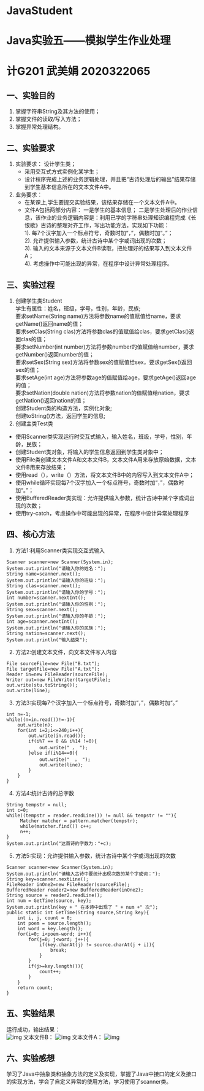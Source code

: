 # JavaStudent
# Java实验五——模拟学生作业处理
# 计G201 武美娟 2020322065

## 一、实验目的
1. 掌握字符串String及其方法的使用； 
2. 掌握文件的读取/写入方法；
3. 掌握异常处理结构。
## 二、实验要求
1. 实验要求：
   设计学生类；  
   * 采用交互式方式实例化某学生；
   * 设计程序完成上述的业务逻辑处理，并且把“古诗处理后的输出”结果存储到学生基本信息所在的文本文件A中。
2. 业务要求：
   * 在某课上,学生要提交实验结果，该结果存储在一个文本文件A中。
   * 文件A包括两部分内容：
       一是学生的基本信息；
       二是学生处理后的作业信息，该作业的业务逻辑内容是：利用已学的字符串处理知识编程完成《长恨歌》古诗的整理对齐工作，写出功能方法，实现如下功能：  
          1). 每7个汉字加入一个标点符号，奇数时加“，”，偶数时加“。”；  
          2). 允许提供输入参数，统计古诗中某个字或词出现的次数；  
          3). 输入的文本来源于文本文件B读取，把处理好的结果写入到文本文件A；  
          4). 考虑操作中可能出现的异常，在程序中设计异常处理程序。 

## 三、实验过程
1. 创建学生类Student  
   学生有属性：姓名，班级，学号，性别，年龄，民族;     
   要求setName(String name)方法将参数name的值赋值给name，要求getName()返回name的值；  
   要求setClas(String clas)方法将参数clas的值赋值给clas，要求getClas()返回clas的值；  
   要求setNumber(int number)方法将参数number的值赋值给number，要求getNumber()返回number的值；    
   要求setSex(String sex)方法将参数sex的值赋值给sex，要求getSex()返回sex的值；   
   要求setAge(int age)方法将参数age的值赋值给age，要求getAge()返回age的值；    
   要求setNation(double nation)方法将参数nation的值赋值给nation，要求getNation()返回nation的值；     
   创建Student类的构造方法，实例化对象;      
   创建toString()方法，返回学生的信息;    
2. 创建主类Test类
  * 使用Scanner类实现运行时交互式输入，输入姓名，班级，学号，性别，年龄，民族；
  * 创建Student类对象，将输入的学生信息返回到学生类对象中；
  * 使用File类创建文本文件A和文本文件B，文本文件A用来存放原始数据，文本文件B用来存放结果；
  * 使用read（），write（）方法，将文本文件B中的内容写入到文本文件A中；
  * 使用while循环实现每7个汉字加入一个标点符号，奇数时加“，”，偶数时加“。”；
  * 使用BufferedReader类实现：允许提供输入参数，统计古诗中某个字或词出现的次数；
  * 使用try-catch，考虑操作中可能出现的异常，在程序中设计异常处理程序
## 四、核心方法
1. 方法1:利用Scanner类实现交互式输入
```
Scanner scanner=new Scanner(System.in);
System.out.println("请输入你的姓名：");
String name=scanner.next();
System.out.println("请输入你的班级：");
String clas=scanner.next();
System.out.println("请输入你的学号：");
int number=scanner.nextInt();
System.out.println("请输入你的性别：");
String sex=scanner.next();
System.out.println("请输入你的年龄：");
int age=scanner.nextInt();
System.out.println("请输入你的民族：");
String nation=scanner.next();
System.out.println("输入结束");
```
2. 方法2:创建文本文件，向文本文件写入内容
```
File sourceFile=new File("B.txt");
File targetFile=new File("A.txt");
Reader in=new FileReader(sourceFile);
Writer out=new FileWriter(targetFile);
out.write(stu.toString());
out.write(line);
```
3. 方法3:实现每7个汉字加入一个标点符号，奇数时加“，”，偶数时加“。”
```
int n=-1;
while((n=in.read())!=-1){ 			
	out.write(n);
	for(int i=2;i<=240;i++){				
		out.write(in.read());
		if(i%7 == 0 && i%14 !=0){
			out.write(" ， ");				
		}else if(i%14==0){
			out.write("  。 ");
			out.write(line);
		}
	}
}
 ```
4. 方法4:统计古诗的总字数
```
String tempstr = null;
int c=0;
while((tempstr = reader.readLine()) != null && tempstr != ""){
	 Matcher matcher = pattern.matcher(tempstr);
	 while(matcher.find()) c++;
	 n++;
}	
System.out.println("这首诗的字数为："+c);
 ```
5. 方法5:实现：允许提供输入参数，统计古诗中某个字或词出现的次数
```
Scanner scanner=new Scanner(System.in);
System.out.println("请输入古诗中要统计出现次数的某个字或词：");
String key=scanner.nextLine();
FileReader inOne2=new FileReader(sourceFile);
BufferedReader reader2=new BufferedReader(inOne2);
String source = reader2.readLine();			
int num = GetTime(source, key);				
System.out.println(key + " 在本诗中出现了 " + num +" 次");
public static int GetTime(String source,String key){
	int i, j, count = 0;
	int poem = source.length(); 
	int word = key.length(); 
	for(i=0; i<poem-word; i++){
		for(j=0; j<word; j++){ 
			if(key.charAt(j) != source.charAt(j + i)){
				break;
			}
		}
		if(j>=key.length()){
			count++;
		}
	}
	return count;
}
```
## 五、实验结果
  运行成功，输出结果：    
  ![img](https://p.qlogo.cn/qqmail_head/PiajxSqBRaEKWNg0BcGz3pTg6yE2DqrvMSicB3Xa7tCDfK9fAZ15XHdjgHpcCgxNiczxqdygw9H6kM/0)
  文本文件B：
  ![img](https://p.qlogo.cn/qqmail_head/TUEqibv7an4p8NMmO6ASG2Dcj3dWKSqibCA48gfKBGKHSbM9gvxxGFwolJTyQRicjK9/0)
  文本文件A：
  ![img](https://p.qlogo.cn/qqmail_head/TUEqibv7an4p8NMmO6ASG2Dcj3dWKSqibCA48gfKBGKHQqSTCehUMOKmG54yZ3g8Gm/0)
## 六、实验感想
  学习了Java中抽象类和抽象方法的定义及实现，掌握了Java中接口的定义及接口的实现方法，学会了自定义异常的使用方法，学习使用了scanner类。

